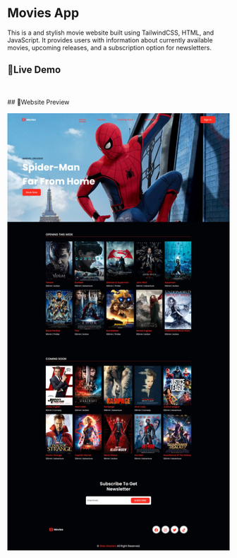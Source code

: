 # Movies App
This is a and stylish movie website built using TailwindCSS, HTML, and JavaScript. It provides users with information about currently available movies, upcoming releases, and a subscription option for newsletters.
## 🔗Live Demo
<br>
<br>
 ## 🚀Website Preview
<br>
<br>
<img src="img/movie.jpeg" alt="img" width="800" />
